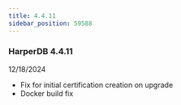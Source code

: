 ```yaml
---
title: 4.4.11
sidebar_position: 59588
---
```


### HarperDB 4.4.11
12/18/2024

* Fix for initial certification creation on upgrade
* Docker build fix